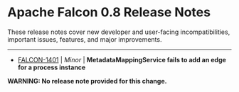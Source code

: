 
<!---
# Licensed to the Apache Software Foundation (ASF) under one
# or more contributor license agreements.  See the NOTICE file
# distributed with this work for additional information
# regarding copyright ownership.  The ASF licenses this file
# to you under the Apache License, Version 2.0 (the
# "License"); you may not use this file except in compliance
# with the License.  You may obtain a copy of the License at
#
#     http://www.apache.org/licenses/LICENSE-2.0
#
# Unless required by applicable law or agreed to in writing, software
# distributed under the License is distributed on an "AS IS" BASIS,
# WITHOUT WARRANTIES OR CONDITIONS OF ANY KIND, either express or implied.
# See the License for the specific language governing permissions and
# limitations under the License.
-->
# Apache Falcon  0.8 Release Notes

These release notes cover new developer and user-facing incompatibilities, important issues, features, and major improvements.


---

* [FALCON-1401](https://issues.apache.org/jira/browse/FALCON-1401) | *Minor* | **MetadataMappingService fails to add an edge for a process instance**

**WARNING: No release note provided for this change.**



